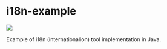 # i18n-example
[![](https://github.com/Jonarzz/i18n-example/workflows/Java%20Maven%20CI/badge.svg)](https://github.com/Jonarzz/i18n-example)

Example of i18n (internationalion) tool implementation in Java.
